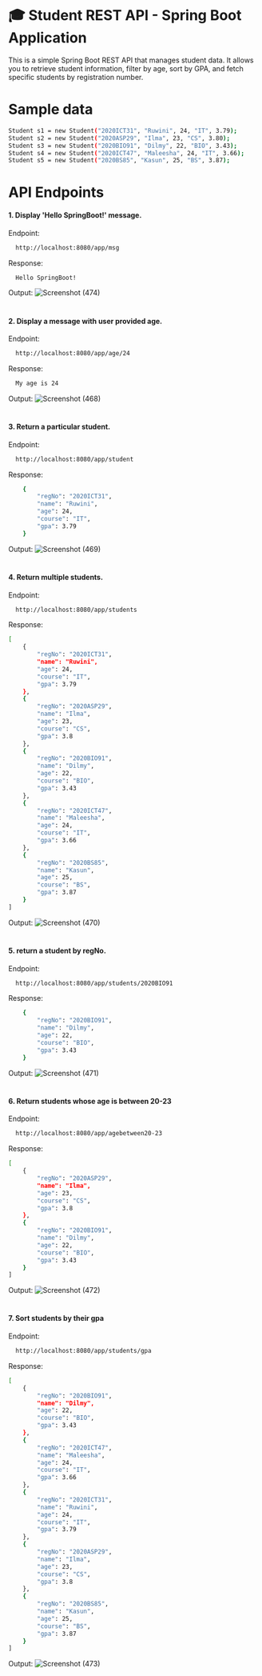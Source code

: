 # 🎓 Student REST API - Spring Boot Application

This is a simple Spring Boot REST API that manages student data. It allows you to retrieve student information, filter by age, sort by GPA, and fetch specific students by registration number.

# Sample data

```bash
Student s1 = new Student("2020ICT31", "Ruwini", 24, "IT", 3.79);
Student s2 = new Student("2020ASP29", "Ilma", 23, "CS", 3.80);
Student s3 = new Student("2020BIO91", "Dilmy", 22, "BIO", 3.43);
Student s4 = new Student("2020ICT47", "Maleesha", 24, "IT", 3.66);
Student s5 = new Student("2020BS85", "Kasun", 25, "BS", 3.87);

```

# API Endpoints

#### 1. Display 'Hello SpringBoot!' message.

Endpoint: 
```bash
  http://localhost:8080/app/msg
```
Response:
```bash
  Hello SpringBoot!
```
Output: 
![Screenshot (474)](https://github.com/user-attachments/assets/097ec33a-a7cf-4568-9065-fd1d6016c8f6)


# 
#### 2. Display a message with user provided age.

Endpoint: 
```bash
  http://localhost:8080/app/age/24
```
Response:
```bash
  My age is 24
```
Output:
![Screenshot (468)](https://github.com/user-attachments/assets/a7320f2b-b7a3-40e8-bda1-412f6c1af1c0)


# 
#### 3. Return a particular student.

Endpoint: 
```bash
  http://localhost:8080/app/student
```
Response:
```bash
    {
        "regNo": "2020ICT31",
        "name": "Ruwini",
        "age": 24,
        "course": "IT",
        "gpa": 3.79
    }
```
Output:
![Screenshot (469)](https://github.com/user-attachments/assets/6a67a5b6-c41a-412a-8041-c340b895bc79)


# 
#### 4. Return multiple students.

Endpoint: 
```bash
  http://localhost:8080/app/students
```
Response:
```bash
[
    {
        "regNo": "2020ICT31",
        "name": "Ruwini",
        "age": 24,
        "course": "IT",
        "gpa": 3.79
    },
    {
        "regNo": "2020ASP29",
        "name": "Ilma",
        "age": 23,
        "course": "CS",
        "gpa": 3.8
    },
    {
        "regNo": "2020BIO91",
        "name": "Dilmy",
        "age": 22,
        "course": "BIO",
        "gpa": 3.43
    },
    {
        "regNo": "2020ICT47",
        "name": "Maleesha",
        "age": 24,
        "course": "IT",
        "gpa": 3.66
    },
    {
        "regNo": "2020BS85",
        "name": "Kasun",
        "age": 25,
        "course": "BS",
        "gpa": 3.87
    }
]
```
Output:
![Screenshot (470)](https://github.com/user-attachments/assets/87739abd-8ad9-44b0-adef-91126d5a4269)


# 
#### 5. return a student by regNo.

Endpoint: 
```bash
  http://localhost:8080/app/students/2020BIO91
```
Response:
```bash
    {
        "regNo": "2020BIO91",
        "name": "Dilmy",
        "age": 22,
        "course": "BIO",
        "gpa": 3.43
    }
```
Output:
![Screenshot (471)](https://github.com/user-attachments/assets/348a6097-2ab6-4936-97de-52882c69ffb2)


# 
#### 6. Return students whose age is between 20-23

Endpoint: 
```bash
  http://localhost:8080/app/agebetween20-23
```
Response:
```bash
[
    {
        "regNo": "2020ASP29",
        "name": "Ilma",
        "age": 23,
        "course": "CS",
        "gpa": 3.8
    },
    {
        "regNo": "2020BIO91",
        "name": "Dilmy",
        "age": 22,
        "course": "BIO",
        "gpa": 3.43
    }
]
```
Output:
![Screenshot (472)](https://github.com/user-attachments/assets/2ebba347-395b-4505-b12e-1223592ce9df)


# 
#### 7. Sort students by their gpa

Endpoint: 
```bash
  http://localhost:8080/app/students/gpa
```
Response:
```bash
[
    {
        "regNo": "2020BIO91",
        "name": "Dilmy",
        "age": 22,
        "course": "BIO",
        "gpa": 3.43
    },
    {
        "regNo": "2020ICT47",
        "name": "Maleesha",
        "age": 24,
        "course": "IT",
        "gpa": 3.66
    },
    {
        "regNo": "2020ICT31",
        "name": "Ruwini",
        "age": 24,
        "course": "IT",
        "gpa": 3.79
    },
    {
        "regNo": "2020ASP29",
        "name": "Ilma",
        "age": 23,
        "course": "CS",
        "gpa": 3.8
    },
    {
        "regNo": "2020BS85",
        "name": "Kasun",
        "age": 25,
        "course": "BS",
        "gpa": 3.87
    }
]
```
Output:
![Screenshot (473)](https://github.com/user-attachments/assets/44715def-4706-4f0b-8aeb-190371f365ad)

